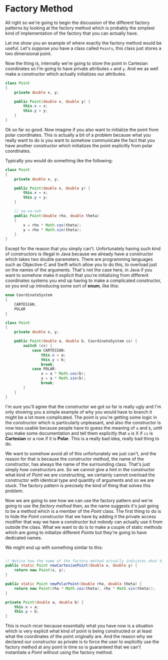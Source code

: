 # Factory Method

All right so we're going to begin the discussion of the different factory patterns by looking at the factory method which is probably the simplest kind of implementation of the factory that you can actually have.

Let me show you an example of where exactly the factory method would be useful. Let's suppose you have a class called `Points`, this class just stores a two dimensional point.

Now the thing is, internally we're going to store the point in Cartesian coordinates so I'm going to have private attributes `x` and `y`. And we as well make a constructor which actually initializes our attributes.

```java
class Point
{
    private double x, y;

    public Point(double x, double y) {
        this.x = x;
        this.y = y;
    }
}
```

Ok so far so good. Now imagine if you also want to initialize the point from polar coordinates. This is actually a bit of a problem because what you really want to do is you want to somehow communicate the fact that you have another constructor which initializes the point explicitly from polar coordinates.

Typically you would do something like the following:

```java
class Point
{
    private double x, y;

    public Point(double x, double y) {
        this.x = x;
        this.y = y;
    }

    // na-na-nah
    public Point(double rho, double theta)
    {
        x = rho * Math.cos(theta);
        y = rho * Math.sin(theta);
    }
}
```

Except for the reason that you simply can't. Unfortunately having such kind of constructors is illegal in Java because we already have a constructor which takes two double parameters. There are programming languages such as Objective-C and Swift which allow you to do this, to overload just on the names of the arguments. That's not the case here, in Java if you want to somehow make it explicit that you're initializing from different coordinates systems you end up having to make a complicated constructor, so you end up introducing some sort of **enum**, like this:

```java
enum CoordinateSystem
{
    CARTESIAN,
    POLAR
}

class Point
{
    private double x, y;

    public Point(double a, double b, CoordinateSystem cs) {
        switch (cs) {
            case CARTESIAN:
                this.x = a;
                this.y = b;
                break;
            case POLAR:
                x = a * Math.cos(b);
                y = a * Math.sin(b);
                break;
        }
    }
}
```

I'm sure you'll agree that the constructor we got so far is really ugly and I'm only showing you a simple example of why you would have to branch it might be a lot more complicated. The point is you're getting some logic in the constructor which is particularly unpleasant, and also the constructor is now less usable because people have to guess the meaning of `a` and `b`, until you make some documentation and tell them explicitly that `a` is X if `cs` is __Cartesian__ or a row if it is __Polar__. This is a really bad idea, really bad thing to do.

We want to somehow avoid all of this unfortunately we just can't, and the reason for that is because the constructor method, the name of the constructor, has always the name of the surrounding class. That's just simply how constructors are. So we cannot give a hint in the constructor what kind of *Point* we are constructing, we certainly cannot overload the constructor with identical type and quantity of arguments and so we are stuck. The factory pattern is precisely the kind of thing that solves this problem.

Now we are going to see how we can use the factory pattern and we're going to use the *factory method* then, as the name suggests it's just going to be a method which is a member of the *Point* class. The first thing to do is to hide the *Point* constructor that we have by adding it the private access modifier that way we have a constructor but nobody can actually use it from outside the class. What we want to do is to make a couple of static methods which are going to initialize different *Points* but they're going to have dedicated names.

We might end up with something similar to this:

```java

// Notice how the name of the factory method actually indicates what kind of Point we're constructing
public static Point newCartesianPoint(double x, double y) {
    return new Point(x, y);
}

public static Point newPolarPoint(double rho, double theta) {
    return new Point(rho * Math.cos(theta), rho * Math.sin(theta));
}

private Point(double a, double b) {
    this.x = a;
    this.y = b;
}
```

This is much nicer because essentially what you have now is a situation which is very explicit what kind of point is being constructed or at least what the coordinates of the point originally are. And the reason why we declared our constructor as private is to force the user to explicitly use the factory method at any point in time so is guaranteed that we can't instantiate a *Point* without using the factory method.
